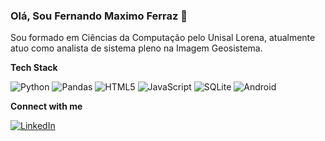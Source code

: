 ### Olá, Sou Fernando Maximo Ferraz 👋

Sou formado em Ciências da Computação pelo Unisal Lorena, atualmente atuo como analista de sistema pleno na Imagem Geosistema.

**Tech Stack**

![Python](https://img.shields.io/badge/python-3670A0?logo=python&logoColor=ffdd54)
![Pandas](https://img.shields.io/badge/pandas-%23150458.svg?logo=pandas&logoColor=white)
![HTML5](https://img.shields.io/badge/html5-%23E34F26.svg?logo=html5&logoColor=white)
![JavaScript](https://img.shields.io/badge/javascript-%23323330.svg?logo=javascript&logoColor=%23F7DF1E)
![SQLite](https://img.shields.io/badge/sqlite-%2307405e.svg?logo=sqlite&logoColor=white)
![Android](https://img.shields.io/badge/Android-3DDC84?logo=android&logoColor=white)

**Connect with me**

<a href="https://www.linkedin.com/in/fernando-maximo/">![LinkedIn](https://img.shields.io/badge/linkedin-%230077B5.svg?logo=linkedin&logoColor=white)</a>


<!--
**fernandomaximo/fernandomaximo** is a ✨ _special_ ✨ repository because its `README.md` (this file) appears on your GitHub profile.

Here are some ideas to get you started:

- 🔭 I’m currently working on ...
- 🌱 I’m currently learning ...
- 👯 I’m looking to collaborate on ...
- 🤔 I’m looking for help with ...
- 💬 Ask me about ...
- 📫 How to reach me: ...
- 😄 Pronouns: ...
- ⚡ Fun fact: ...
-->

